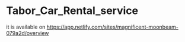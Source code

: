 # Tabor_Car_Rental_service


it is available on https://app.netlify.com/sites/magnificent-moonbeam-079a2d/overview
